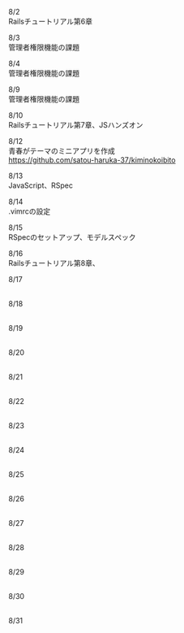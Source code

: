 8/2<br>
Railsチュートリアル第6章<br>

8/3<br>
管理者権限機能の課題<br>

8/4<br>
管理者権限機能の課題<br>

8/9<br>
管理者権限機能の課題<br>

8/10<br>
Railsチュートリアル第7章、JSハンズオン<br>

8/12<br>
青春がテーマのミニアプリを作成<br>
https://github.com/satou-haruka-37/kiminokoibito<br>

8/13<br>
JavaScript、RSpec<br>

8/14<br>
.vimrcの設定<br>

8/15<br>
RSpecのセットアップ、モデルスペック<br>

8/16<br>
Railsチュートリアル第8章、<br>

8/17<br>
<br>

8/18<br>
<br>

8/19<br>
<br>

8/20<br>
<br>

8/21<br>
<br>

8/22<br>
<br>

8/23<br>
<br>

8/24<br>
<br>

8/25<br>
<br>

8/26<br>
<br>

8/27<br>
<br>

8/28<br>
<br>

8/29<br>
<br>

8/30<br>
<br>

8/31<br>
<br>
